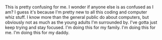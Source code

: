 This is pretty confusing for me. I wonder if anyone else is as confused as I am?
I guess it's because I'm pretty new to all this coding and computer whiz stuff.
I know more than the general public do about computers, but obviously not as much as the young adults I'm surrounded by.
I've gotta just keep trying and stay focused.
I'm doing this for my family.
I'm doing this for me.
I'm doing this for my daddy.
